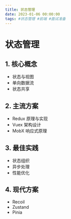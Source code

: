 ```yaml
---
title: 状态管理
date: 2023-01-06 00:00:00
tags: #状态管理 #前端 #面试准备
---
```


# 状态管理

## 1. 核心概念
- 状态与视图
- 单向数据流
- 状态共享

## 2. 主流方案
- Redux 原理与实现
- Vuex 架构设计
- MobX 响应式原理

## 3. 最佳实践
- 状态组织
- 异步处理
- 性能优化

## 4. 现代方案
- Recoil
- Zustand
- Pinia
